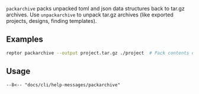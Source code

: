 `packarchive` packs unpacked toml and json data structures back to tar.gz archives. Use `unpackarchive` to unpack tar.gz archives (like exported projects, designs, finding templates).

## Examples
```bash title="Pack archive"
reptor packarchive --output project.tar.gz ./project  # Pack contents of "project" directory to project.tar.gz
```

## Usage
```
--8<-- "docs/cli/help-messages/packarchive"
```
